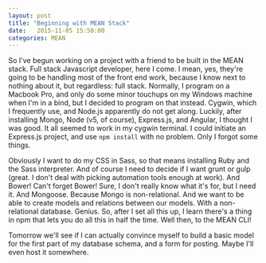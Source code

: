 ```yaml
---
layout: post
title: "Beginning with MEAN Stack"
date:   2015-11-05 15:50:00
categories: MEAN
---
```

So I've begun working on a project with a friend to be built in the MEAN stack. Full stack Javascript developer, here I come. I mean, yes, they're going to be handling most of the front end work, because I know next to nothing about it, but regardless: full stack. Normally, I program on a Macbook Pro, and only do some minor touchups on my Windows machine when I'm in a bind, but I decided to program on that instead. Cygwin, which I frequently use, and Node.js apparently do not get along. Luckily, after installing Mongo, Node (v5, of course), Express.js, and Angular, I thought I was good. It all seemed to work in my cygwin terminal. I could initiate an Express.js project, and use
`npm install` with no problem. Only I forgot some things. 

Obviously I want to do my CSS in Sass, so that means installing Ruby and the Sass interpreter.
And of course I need to decide if I want grunt or gulp (great. I don't deal with picking automation tools enough at work). And Bower! Can't forget Bower! Sure, I don't really know what it's for, but I need it. And Mongoose. Because Mongo is non-relational. And we want to be able to create models and relations between our models. With a non-relational database. Genius. So, after I set all this up, I learn there's a thing in npm that lets you do all this in half the time. Well then, to the MEAN CLI!

Tomorrow we'll see if I can actually convince myself to build a basic model for the first part of my database schema, and a form for posting. Maybe I'll even host it somewhere.
